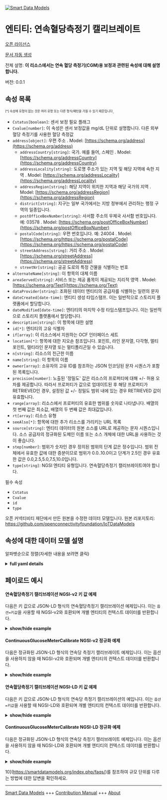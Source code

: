 <!-- 10-Header -->    
[![Smart Data Models](https://smartdatamodels.org/wp-content/uploads/2022/01/SmartDataModels_logo.png "Logo")](https://smartdatamodels.org)    
엔티티: 연속혈당측정기 캘리브레이트    
===================<!-- /10-Header -->    
<!-- 15-License -->    
[오픈 라이선스](https://github.com/smart-data-models//dataModel.OCF/blob/master/ContinuousGlucoseMeterCalibrate/LICENSE.md)    
[문서 자동 생성](https://docs.google.com/presentation/d/e/2PACX-1vTs-Ng5dIAwkg91oTTUdt8ua7woBXhPnwavZ0FxgR8BsAI_Ek3C5q97Nd94HS8KhP-r_quD4H0fgyt3/pub?start=false&loop=false&delayms=3000#slide=id.gb715ace035_0_60)    
<!-- /15-License -->    
<!-- 20-Description -->    
전체 설명: **이 리소스에서는 연속 혈당 측정기(CGM)용 보정과 관련된 속성에 대해 설명합니다.**    
버전: 0.0.1    
<!-- /20-Description -->    
<!-- 30-PropertiesList -->    
## 속성 목록    
<sup><sub>[*] 속성에 유형이 없는 것은 여러 유형 또는 다른 형식/패턴을 가질 수 있기 때문입니다</sub></sup>.    
- `Cstatus[boolean]`: 센서 보정 필요 플래그  - `Cvalue[number]`: 이 속성은 센서 보정값을 mg/dL 단위로 설명합니다. 다른 외부 혈당 측정기를 사용한 혈당 측정값  - `address[object]`: 우편 주소  . Model: [https://schema.org/address](https://schema.org/address)	- `addressCountry[string]`: 국가. 예를 들어, 스페인  . Model: [https://schema.org/addressCountry](https://schema.org/addressCountry)    
	- `addressLocality[string]`: 도로명 주소가 있는 지역 및 해당 지역에 속한 지역  . Model: [https://schema.org/addressLocality](https://schema.org/addressLocality)    
	- `addressRegion[string]`: 해당 지역이 위치한 지역과 해당 국가의 지역  . Model: [https://schema.org/addressRegion](https://schema.org/addressRegion)    
	- `district[string]`: 지구는 일부 국가에서는 지방 정부에서 관리하는 행정 구역의 일종입니다.      
	- `postOfficeBoxNumber[string]`: 사서함 주소의 우체국 사서함 번호입니다. 예: 03578  . Model: [https://schema.org/postOfficeBoxNumber](https://schema.org/postOfficeBoxNumber)    
	- `postalCode[string]`: 우편 번호입니다. 예: 24004  . Model: [https://schema.org/https://schema.org/postalCode](https://schema.org/https://schema.org/postalCode)    
	- `streetAddress[string]`: 거리 주소  . Model: [https://schema.org/streetAddress](https://schema.org/streetAddress)    
	- `streetNr[string]`: 공공 도로의 특정 건물을 식별하는 번호      
- `alternateName[string]`: 이 항목의 대체 이름  - `areaServed[string]`: 서비스 또는 제공 품목이 제공되는 지리적 영역  . Model: [https://schema.org/Text](https://schema.org/Text)- `dataProvider[string]`: 조화된 데이터 엔티티의 공급자를 식별하는 일련의 문자  - `dateCreated[date-time]`: 엔티티 생성 타임스탬프. 이는 일반적으로 스토리지 플랫폼에서 할당합니다.  - `dateModified[date-time]`: 엔티티의 마지막 수정 타임스탬프입니다. 이는 일반적으로 스토리지 플랫폼에서 할당합니다.  - `description[string]`: 이 항목에 대한 설명  - `id[*]`: 엔티티의 고유 식별자  - `if[array]`: 이 리소스에서 지원하는 OCF 인터페이스 세트  - `location[*]`: 항목에 대한 지오숀 참조입니다. 포인트, 라인 문자열, 다각형, 멀티포인트, 멀티라인 문자열 또는 멀티폴리곤일 수 있습니다.  - `n[string]`: 리소스의 친근한 이름  - `name[string]`: 이 항목의 이름  - `owner[array]`: 소유자의 고유 ID를 참조하는 JSON 인코딩된 문자 시퀀스가 포함된 목록입니다.  - `precision[number]`: 노출된 '정밀도' 값은 리소스의 프로퍼티에 대해 +/- 허용 오차를 제공합니다. 따라서 프로퍼티가 값으로 업데이트된 후 해당 프로퍼티가 RETRIEVED인 경우, 설정된 값 +/- 정밀도 범위 내에 있는 경우 RETRIEVED 값이 유효합니다.  - `range[array]`: 리소스에서 프로퍼티의 유효한 범위를 숫자로 나타냅니다. 배열의 첫 번째 값은 최소값, 배열의 두 번째 값은 최대값입니다.  - `rt[array]`: 리소스 유형  - `seeAlso[*]`: 항목에 대한 추가 리소스를 가리키는 URL 목록  - `source[string]`: 엔티티 데이터의 원본 소스를 URL로 제공하는 문자 시퀀스입니다. 소스 공급자의 정규화된 도메인 이름 또는 소스 개체에 대한 URL을 사용하는 것이 좋습니다.  - `step[number]`: 범위가 숫자인 경우 정의된 범위의 단계 값은 정수입니다.  범위 전체에서 유효한 값에 대한 증분이므로 범위가 0.0..10.0이고 단계가 2.5인 경우 유효한 값은 0.0,2.5,5.0,7.5,10.0입니다.  - `type[string]`: NGSI 엔티티 유형입니다. 연속혈당측정기 캘리브레이트여야 합니다.  <!-- /30-PropertiesList -->    
<!-- 35-RequiredProperties -->    
필수 속성    
- `Cstatus`  - `Cvalue`  - `id`  - `type`  <!-- /35-RequiredProperties -->    
<!-- 40-RequiredProperties -->    
오픈 커넥티비티 재단에서 만든 원본을 수정한 데이터 모델입니다. 원본 리포지토리: https://github.com/openconnectivityfoundation/IoTDataModels    
<!-- /40-RequiredProperties -->    
<!-- 50-DataModelHeader -->    
## 속성에 대한 데이터 모델 설명    
알파벳순으로 정렬(자세한 내용을 보려면 클릭)    
<!-- /50-DataModelHeader -->    
<!-- 60-ModelYaml -->    
<details><summary><strong>full yaml details</strong></summary>      
```yaml    
ContinuousGlucoseMeterCalibrate:      
  description: This Resource describes the Properties associated with Calibrate for Continuous Glucose Meter (CGM).      
  properties:      
    Cstatus:      
      description: Sensor calibration required flag      
      readOnly: true      
      type: boolean      
      x-ngsi:      
        type: Property      
    Cvalue:      
      description: This Property describes the Sensor Calibration Value in mg/dL units. This blood glucose measurement using other external glucose meter      
      minimum: 0      
      readOnly: false      
      type: number      
      x-ngsi:      
        type: Property      
    address:      
      description: The mailing address      
      properties:      
        addressCountry:      
          description: 'The country. For example, Spain'      
          type: string      
          x-ngsi:      
            model: https://schema.org/addressCountry      
            type: Property      
        addressLocality:      
          description: 'The locality in which the street address is, and which is in the region'      
          type: string      
          x-ngsi:      
            model: https://schema.org/addressLocality      
            type: Property      
        addressRegion:      
          description: 'The region in which the locality is, and which is in the country'      
          type: string      
          x-ngsi:      
            model: https://schema.org/addressRegion      
            type: Property      
        district:      
          description: 'A district is a type of administrative division that, in some countries, is managed by the local government'      
          type: string      
          x-ngsi:      
            type: Property      
        postOfficeBoxNumber:      
          description: 'The post office box number for PO box addresses. For example, 03578'      
          type: string      
          x-ngsi:      
            model: https://schema.org/postOfficeBoxNumber      
            type: Property      
        postalCode:      
          description: 'The postal code. For example, 24004'      
          type: string      
          x-ngsi:      
            model: https://schema.org/https://schema.org/postalCode      
            type: Property      
        streetAddress:      
          description: The street address      
          type: string      
          x-ngsi:      
            model: https://schema.org/streetAddress      
            type: Property      
        streetNr:      
          description: Number identifying a specific property on a public street      
          type: string      
          x-ngsi:      
            type: Property      
      type: object      
      x-ngsi:      
        model: https://schema.org/address      
        type: Property      
    alternateName:      
      description: An alternative name for this item      
      type: string      
      x-ngsi:      
        type: Property      
    areaServed:      
      description: The geographic area where a service or offered item is provided      
      type: string      
      x-ngsi:      
        model: https://schema.org/Text      
        type: Property      
    dataProvider:      
      description: A sequence of characters identifying the provider of the harmonised data entity      
      type: string      
      x-ngsi:      
        type: Property      
    dateCreated:      
      description: Entity creation timestamp. This will usually be allocated by the storage platform      
      format: date-time      
      type: string      
      x-ngsi:      
        type: Property      
    dateModified:      
      description: Timestamp of the last modification of the entity. This will usually be allocated by the storage platform      
      format: date-time      
      type: string      
      x-ngsi:      
        type: Property      
    description:      
      description: A description of this item      
      type: string      
      x-ngsi:      
        type: Property      
    id:      
      anyOf:      
        - description: Identifier format of any NGSI entity      
          maxLength: 256      
          minLength: 1      
          pattern: ^[\w\-\.\{\}\$\+\*\[\]`|~^@!,:\\]+$      
          type: string      
          x-ngsi:      
            type: Property      
        - description: Identifier format of any NGSI entity      
          format: uri      
          type: string      
          x-ngsi:      
            type: Property      
      description: Unique identifier of the entity      
      x-ngsi:      
        type: Property      
    if:      
      description: The OCF Interface set supported by this Resource      
      items:      
        enum:      
          - oic.if.rw      
          - oic.if.baseline      
        type: string      
      minItems: 1      
      readOnly: true      
      type: array      
      uniqueItems: true      
      x-ngsi:      
        type: Property      
    location:      
      description: 'Geojson reference to the item. It can be Point, LineString, Polygon, MultiPoint, MultiLineString or MultiPolygon'      
      oneOf:      
        - description: Geojson reference to the item. Point      
          properties:      
            bbox:      
              items:      
                type: number      
              minItems: 4      
              type: array      
            coordinates:      
              items:      
                type: number      
              minItems: 2      
              type: array      
            type:      
              enum:      
                - Point      
              type: string      
          required:      
            - type      
            - coordinates      
          title: GeoJSON Point      
          type: object      
          x-ngsi:      
            type: GeoProperty      
        - description: Geojson reference to the item. LineString      
          properties:      
            bbox:      
              items:      
                type: number      
              minItems: 4      
              type: array      
            coordinates:      
              items:      
                items:      
                  type: number      
                minItems: 2      
                type: array      
              minItems: 2      
              type: array      
            type:      
              enum:      
                - LineString      
              type: string      
          required:      
            - type      
            - coordinates      
          title: GeoJSON LineString      
          type: object      
          x-ngsi:      
            type: GeoProperty      
        - description: Geojson reference to the item. Polygon      
          properties:      
            bbox:      
              items:      
                type: number      
              minItems: 4      
              type: array      
            coordinates:      
              items:      
                items:      
                  items:      
                    type: number      
                  minItems: 2      
                  type: array      
                minItems: 4      
                type: array      
              type: array      
            type:      
              enum:      
                - Polygon      
              type: string      
          required:      
            - type      
            - coordinates      
          title: GeoJSON Polygon      
          type: object      
          x-ngsi:      
            type: GeoProperty      
        - description: Geojson reference to the item. MultiPoint      
          properties:      
            bbox:      
              items:      
                type: number      
              minItems: 4      
              type: array      
            coordinates:      
              items:      
                items:      
                  type: number      
                minItems: 2      
                type: array      
              type: array      
            type:      
              enum:      
                - MultiPoint      
              type: string      
          required:      
            - type      
            - coordinates      
          title: GeoJSON MultiPoint      
          type: object      
          x-ngsi:      
            type: GeoProperty      
        - description: Geojson reference to the item. MultiLineString      
          properties:      
            bbox:      
              items:      
                type: number      
              minItems: 4      
              type: array      
            coordinates:      
              items:      
                items:      
                  items:      
                    type: number      
                  minItems: 2      
                  type: array      
                minItems: 2      
                type: array      
              type: array      
            type:      
              enum:      
                - MultiLineString      
              type: string      
          required:      
            - type      
            - coordinates      
          title: GeoJSON MultiLineString      
          type: object      
          x-ngsi:      
            type: GeoProperty      
        - description: Geojson reference to the item. MultiLineString      
          properties:      
            bbox:      
              items:      
                type: number      
              minItems: 4      
              type: array      
            coordinates:      
              items:      
                items:      
                  items:      
                    items:      
                      type: number      
                    minItems: 2      
                    type: array      
                  minItems: 4      
                  type: array      
                type: array      
              type: array      
            type:      
              enum:      
                - MultiPolygon      
              type: string      
          required:      
            - type      
            - coordinates      
          title: GeoJSON MultiPolygon      
          type: object      
          x-ngsi:      
            type: GeoProperty      
      x-ngsi:      
        type: GeoProperty      
    n:      
      description: Friendly name of the Resource      
      maxLength: 64      
      readOnly: true      
      type: string      
      x-ngsi:      
        type: Property      
    name:      
      description: The name of this item      
      type: string      
      x-ngsi:      
        type: Property      
    owner:      
      description: A List containing a JSON encoded sequence of characters referencing the unique Ids of the owner(s)      
      items:      
        anyOf:      
          - description: Identifier format of any NGSI entity      
            maxLength: 256      
            minLength: 1      
            pattern: ^[\w\-\.\{\}\$\+\*\[\]`|~^@!,:\\]+$      
            type: string      
            x-ngsi:      
              type: Property      
          - description: Identifier format of any NGSI entity      
            format: uri      
            type: string      
            x-ngsi:      
              type: Property      
        description: Unique identifier of the entity      
        x-ngsi:      
          type: Property      
      type: array      
      x-ngsi:      
        type: Property      
    precision:      
      description: 'When exposed the value in ''precision'' provides a +/- tolerance against the Properties in the Resource. Thus if a Property is UPDATED to a value and that Property then RETRIEVED, the RETRIEVED value is valid if in the range of the set value +/- precision'      
      readOnly: true      
      type: number      
      x-ngsi:      
        type: Property      
    range:      
      description: 'The valid range for the Property in the Resource as a number. The first value in the array is the minimum value, the second value in the array is the maximum value'      
      items:      
        type: number      
      maxItems: 2      
      minItems: 2      
      readOnly: true      
      type: array      
      x-ngsi:      
        type: Property      
    rt:      
      description: The Resource Type      
      items:      
        enum:      
          - oic.r.cgm.calibrate      
        type: string      
      minItems: 1      
      readOnly: true      
      type: array      
      uniqueItems: true      
      x-ngsi:      
        type: Property      
    seeAlso:      
      description: list of uri pointing to additional resources about the item      
      oneOf:      
        - items:      
            format: uri      
            type: string      
          minItems: 1      
          type: array      
        - format: uri      
          type: string      
      x-ngsi:      
        type: Property      
    source:      
      description: 'A sequence of characters giving the original source of the entity data as a URL. Recommended to be the fully qualified domain name of the source provider, or the URL to the source object'      
      type: string      
      x-ngsi:      
        type: Property      
    step:      
      description: 'Step value across the defined range an integer when the range is a number.  This is the increment for valid values across the range; so if range is 0.0..10.0 and step is 2.5 then valid values are 0.0,2.5,5.0,7.5,10.0'      
      readOnly: true      
      type: number      
      x-ngsi:      
        type: Property      
    type:      
      description: NGSI entity type. It has to be ContinuousGlucoseMeterCalibrate      
      enum:      
        - ContinuousGlucoseMeterCalibrate      
      type: string      
      x-ngsi:      
        type: Property      
  required:      
    - Cvalue      
    - Cstatus      
    - id      
    - type      
  type: object      
  x-derived-from: https://raw.githubusercontent.com/openconnectivityfoundation/IoTDataModels/master/ContinuousGlucoseMeterCalibrate.swagger.json      
  x-disclaimer: 'Redistribution and use in source and binary forms, with or without modification, are permitted  provided that the license conditions are met. Copyleft (c) 2022 Contributors to Smart Data Models Program'      
  x-license-url: https://github.com/smart-data-models/dataModel.OCF/blob/master/ContinuousGlucoseMeterCalibrate/LICENSE.md      
  x-model-schema: https://smart-data-models.github.io/dataModel.OCF/ContinuousGlucoseMeterCalibrate/schema.json      
  x-model-tags: OCF      
  x-version: 0.0.1      
```    
</details>      
<!-- /60-ModelYaml -->    
<!-- 70-MiddleNotes -->    
<!-- /70-MiddleNotes -->    
<!-- 80-Examples -->    
## 페이로드 예시    
#### 연속혈당측정기 캘리브레이션 NGSI-v2 키 값 예제    
다음은 키 값으로 JSON-LD 형식의 연속혈당측정기 캘리브레이션 예제입니다. 이는 `옵션=키값`을 사용할 때 NGSI-v2와 호환되며 개별 엔티티의 컨텍스트 데이터를 반환합니다.    
<details><summary><strong>show/hide example</strong></summary>      
```json  
{  
  "id": "urn:ngsi-ld:ContinuousGlucoseMeterCalibrate:id:QGWE:64356631",  
  "dateCreated": "1973-12-14T21:01:55Z",  
  "dateModified": "1992-12-27T22:50:57Z",  
  "source": "Plant look central interview. Girl night as guess lot. Range wait then.",  
  "name": "Night that city stand nig",  
  "alternateName": "Score door specific kind white land Mr. Defense south final modern. Knowledge also none catch.",  
  "description": "Center environment need rock training people. Ahead soon according teach long. Character eat along smile.",  
  "dataProvider": "Media reduce theory smile economy stop nothing. Deal statement argue section end agent. Story law",  
  "owner": [  
    "urn:ngsi-ld:ContinuousGlucoseMeterCalibrate:items:HWYT:79494000",  
    "urn:ngsi-ld:ContinuousGlucoseMeterCalibrate:items:KBKO:89611627"  
  ],  
  "seeAlso": [  
    "urn:ngsi-ld:ContinuousGlucoseMeterCalibrate:items:IXON:79345007"  
  ],  
  "location": {  
    "type": "Point",  
    "coordinates": [  
      44.4290575,  
      113.521212  
    ]  
  },  
  "address": {  
    "streetAddress": "Movement country son develop hospital. Alone usually drop realize",  
    "addressLocality": "Dark individual along this kind that. Practice large like center pe",  
    "addressRegion": "Why movement red begin task benefit conference exist. Claim",  
    "addressCountry": "Quality people",  
    "postalCode": "At read trial month. Result everything build approach collection. Open inside property sport ",  
    "postOfficeBoxNumber": "Ahead scientist behavior clearly whom.",  
    "streetNr": "Sport interest interest drive room. Leader",  
    "district": "Practice probably life worker year watch space court. Less color low top news artist student."  
  },  
  "areaServed": "Hold action senior bit study after certainly. Amount resource none teacher minute degree. Suppor",  
  "Cvalue": 718.8,  
  "Cstatus": true,  
  "rt": [  
    "oic.r.cgm.calibrate"  
  ],  
  "n": "Floor might cold when e",  
  "if": [  
    "oic.if.rw"  
  ],  
  "range": [  
    277.4,  
    186.8  
  ],  
  "step": 393.0,  
  "precision": 721.9,  
  "type": "ContinuousGlucoseMeterCalibrate"  
}  
```  
</details>    
#### ContinuousGlucoseMeterCalibrate NGSI-v2 정규화 예제    
다음은 정규화된 JSON-LD 형식의 연속당 측정기 캘리브레이트 예제입니다. 이는 옵션을 사용하지 않을 때 NGSI-v2와 호환되며 개별 엔티티의 컨텍스트 데이터를 반환합니다.    
<details><summary><strong>show/hide example</strong></summary>      
```json  
{  
  "id": "urn:ngsi-ld:ContinuousGlucoseMeterCalibrate:id:QGWE:64356631",  
  "dateCreated": {  
    "type": "DateTime",  
    "value": "1973-12-14T21:01:55Z"  
  },  
  "dateModified": {  
    "type": "DateTime",  
    "value": "1992-12-27T22:50:57Z"  
  },  
  "source": {  
    "type": "Text",  
    "value": "Plant look central interview. Girl night as guess lot. Range wait then."  
  },  
  "name": {  
    "type": "Text",  
    "value": "Night that city stand nig"  
  },  
  "alternateName": {  
    "type": "Text",  
    "value": "Score door specific kind white land Mr. Defense south final modern. Knowledge also none catch."  
  },  
  "description": {  
    "type": "Text",  
    "value": "Center environment need rock training people. Ahead soon according teach long. Character eat along smile."  
  },  
  "dataProvider": {  
    "type": "Text",  
    "value": "Media reduce theory smile economy stop nothing. Deal statement argue section end agent. Story law"  
  },  
  "owner": {  
    "type": "StructuredValue",  
    "value": [  
      "urn:ngsi-ld:ContinuousGlucoseMeterCalibrate:items:HWYT:79494000",  
      "urn:ngsi-ld:ContinuousGlucoseMeterCalibrate:items:KBKO:89611627"  
    ]  
  },  
  "seeAlso": {  
    "type": "StructuredValue",  
    "value": [  
      "urn:ngsi-ld:ContinuousGlucoseMeterCalibrate:items:IXON:79345007"  
    ]  
  },  
  "location": {  
    "type": "geo:json",  
    "value": {  
      "type": "Point",  
      "coordinates": [  
        44.4290575,  
        113.521212  
      ]  
    }  
  },  
  "address": {  
    "type": "StructuredValue",  
    "value": {  
      "streetAddress": "Movement country son develop hospital. Alone usually drop realize",  
      "addressLocality": "Dark individual along this kind that. Practice large like center pe",  
      "addressRegion": "Why movement red begin task benefit conference exist. Claim",  
      "addressCountry": "Quality people",  
      "postalCode": "At read trial month. Result everything build approach collection. Open inside property sport ",  
      "postOfficeBoxNumber": "Ahead scientist behavior clearly whom.",  
      "streetNr": "Sport interest interest drive room. Leader",  
      "district": "Practice probably life worker year watch space court. Less color low top news artist student."  
    }  
  },  
  "areaServed": {  
    "type": "Text",  
    "value": "Hold action senior bit study after certainly. Amount resource none teacher minute degree. Suppor"  
  },  
  "Cvalue": {  
    "type": "Number",  
    "value": 718.8  
  },  
  "Cstatus": {  
    "type": "Boolean",  
    "value": true  
  },  
  "rt": {  
    "type": "StructuredValue",  
    "value": [  
      "oic.r.cgm.calibrate"  
    ]  
  },  
  "n": {  
    "type": "Text",  
    "value": "Floor might cold when e"  
  },  
  "if": {  
    "type": "StructuredValue",  
    "value": [  
      "oic.if.rw"  
    ]  
  },  
  "range": {  
    "type": "StructuredValue",  
    "value": [  
      277.4,  
      186.8  
    ]  
  },  
  "step": {  
    "type": "Number",  
    "value": 393.0  
  },  
  "precision": {  
    "type": "Number",  
    "value": 721.9  
  },  
  "type": "ContinuousGlucoseMeterCalibrate"  
}  
```  
</details>    
#### 연속혈당측정기 캘리브레이션 NGSI-LD 키 값 예제    
다음은 키 값으로 JSON-LD 형식의 연속당 측정기 캘리브레이션의 예입니다. 이는 `옵션=키값`을 사용할 때 NGSI-LD와 호환되며 개별 엔티티의 컨텍스트 데이터를 반환합니다.    
<details><summary><strong>show/hide example</strong></summary>      
```json  
{  
  "id": "urn:ngsi-ld:ContinuousGlucoseMeterCalibrate:id:QGWE:64356631",  
  "dateCreated": "1973-12-14T21:01:55Z",  
  "dateModified": "1992-12-27T22:50:57Z",  
  "source": "Plant look central interview. Girl night as guess lot. Range wait then.",  
  "name": "Night that city stand nig",  
  "alternateName": "Score door specific kind white land Mr. Defense south final modern. Knowledge also none catch.",  
  "description": "Center environment need rock training people. Ahead soon according teach long. Character eat along smile.",  
  "dataProvider": "Media reduce theory smile economy stop nothing. Deal statement argue section end agent. Story law",  
  "owner": [  
    "urn:ngsi-ld:ContinuousGlucoseMeterCalibrate:items:HWYT:79494000",  
    "urn:ngsi-ld:ContinuousGlucoseMeterCalibrate:items:KBKO:89611627"  
  ],  
  "seeAlso": [  
    "urn:ngsi-ld:ContinuousGlucoseMeterCalibrate:items:IXON:79345007"  
  ],  
  "location": {  
    "type": "Point",  
    "coordinates": [  
      44.4290575,  
      113.521212  
    ]  
  },  
  "address": {  
    "streetAddress": "Movement country son develop hospital. Alone usually drop realize",  
    "addressLocality": "Dark individual along this kind that. Practice large like center pe",  
    "addressRegion": "Why movement red begin task benefit conference exist. Claim",  
    "addressCountry": "Quality people",  
    "postalCode": "At read trial month. Result everything build approach collection. Open inside property sport ",  
    "postOfficeBoxNumber": "Ahead scientist behavior clearly whom.",  
    "streetNr": "Sport interest interest drive room. Leader",  
    "district": "Practice probably life worker year watch space court. Less color low top news artist student."  
  },  
  "areaServed": "Hold action senior bit study after certainly. Amount resource none teacher minute degree. Suppor",  
  "Cvalue": 718.8,  
  "Cstatus": true,  
  "rt": [  
    "oic.r.cgm.calibrate"  
  ],  
  "n": "Floor might cold when e",  
  "if": [  
    "oic.if.rw"  
  ],  
  "range": [  
    277.4,  
    186.8  
  ],  
  "step": 393.0,  
  "precision": 721.9,  
  "type": "ContinuousGlucoseMeterCalibrate",  
  "@context": [  
    "https://smartdatamodels.org/context.jsonld"  
  ]  
}  
```  
</details>    
#### ContinuousGlucoseMeterCalibrate NGSI-LD 정규화 예제    
다음은 정규화된 JSON-LD 형식의 연속당 측정기 캘리브레이트 예제입니다. 이는 옵션을 사용하지 않을 때 NGSI-LD와 호환되며 개별 엔티티의 컨텍스트 데이터를 반환합니다.    
<details><summary><strong>show/hide example</strong></summary>      
```json  
{  
    "id": "urn:ngsi-ld:ContinuousGlucoseMeterCalibrate:id:QGWE:64356631",  
    "dateCreated": {  
        "type": "Property",  
        "value": {  
            "@type": "DateTime",  
            "@value": "1973-12-14T21:01:55Z"  
        }  
    },  
    "dateModified": {  
        "type": "Property",  
        "value": {  
            "@type": "DateTime",  
            "@value": "1992-12-27T22:50:57Z"  
        }  
    },  
    "source": {  
        "type": "Property",  
        "value": "Plant look central interview. Girl night as guess lot. Range wait then."  
    },  
    "name": {  
        "type": "Property",  
        "value": "Night that city stand nig"  
    },  
    "alternateName": {  
        "type": "Property",  
        "value": "Score door specific kind white land Mr. Defense south final modern. Knowledge also none catch."  
    },  
    "description": {  
        "type": "Property",  
        "value": "Center environment need rock training people. Ahead soon according teach long. Character eat along smile."  
    },  
    "dataProvider": {  
        "type": "Property",  
        "value": "Media reduce theory smile economy stop nothing. Deal statement argue section end agent. Story law"  
    },  
    "owner": {  
        "type": "Property",  
        "value": [  
            "urn:ngsi-ld:ContinuousGlucoseMeterCalibrate:items:HWYT:79494000",  
            "urn:ngsi-ld:ContinuousGlucoseMeterCalibrate:items:KBKO:89611627"  
        ]  
    },  
    "seeAlso": {  
        "type": "Property",  
        "value": [  
            "urn:ngsi-ld:ContinuousGlucoseMeterCalibrate:items:IXON:79345007"  
        ]  
    },  
    "location": {  
        "type": "GeoProperty",  
        "value": {  
            "type": "Point",  
            "coordinates": [  
                44.4290575,  
                113.521212  
            ]  
        }  
    },  
    "address": {  
        "type": "Property",  
        "value": {  
            "streetAddress": "Movement country son develop hospital. Alone usually drop realize",  
            "addressLocality": "Dark individual along this kind that. Practice large like center pe",  
            "addressRegion": "Why movement red begin task benefit conference exist. Claim",  
            "addressCountry": "Quality people",  
            "postalCode": "At read trial month. Result everything build approach collection. Open inside property sport ",  
            "postOfficeBoxNumber": "Ahead scientist behavior clearly whom.",  
            "streetNr": "Sport interest interest drive room. Leader",  
            "district": "Practice probably life worker year watch space court. Less color low top news artist student."  
        }  
    },  
    "areaServed": {  
        "type": "Property",  
        "value": "Hold action senior bit study after certainly. Amount resource none teacher minute degree. Suppor"  
    },  
    "Cvalue": {  
        "type": "Property",  
        "value": 718.8  
    },  
    "Cstatus": {  
        "type": "Property",  
        "value": true  
    },  
    "rt": {  
        "type": "Property",  
        "value": [  
            "oic.r.cgm.calibrate"  
        ]  
    },  
    "n": {  
        "type": "Property",  
        "value": "Floor might cold when e"  
    },  
    "if": {  
        "type": "Property",  
        "value": [  
            "oic.if.rw"  
        ]  
    },  
    "range": {  
        "type": "Property",  
        "value": [  
            277.4,  
            186.8  
        ]  
    },  
    "step": {  
        "type": "Property",  
        "value": 393.0  
    },  
    "precision": {  
        "type": "Property",  
        "value": 721.9  
    },  
    "type": "ContinuousGlucoseMeterCalibrate",  
    "@context": [  
        "https://smartdatamodels.org/context.jsonld"  
    ]  
}  
```  
</details><!-- /80-Examples -->    
<!-- 90-FooterNotes -->    
<!-- /90-FooterNotes -->    
<!-- 95-Units -->    
10](https://smartdatamodels.org/index.php/faqs/)를 참조하여 규모 단위를 다루는 방법에 대한 답변을 확인하세요.    
<!-- /95-Units -->    
<!-- 97-LastFooter -->    
---    
[Smart Data Models](https://smartdatamodels.org) +++ [Contribution Manual](https://bit.ly/contribution_manual) +++ [About](https://bit.ly/Introduction_SDM)<!-- /97-LastFooter -->    
